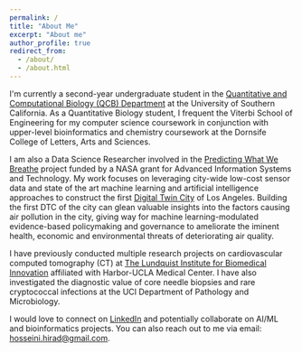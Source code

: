 ```yaml
---
permalink: /
title: "About Me"
excerpt: "About me"
author_profile: true
redirect_from: 
  - /about/
  - /about.html
---
```


I'm currently a second-year undergraduate student in the [Quantitative and Computational Biology (QCB) Department](https://www.qcb-dornsife.usc.edu/) at the University of Southern California. As a Quantitative Biology student, I frequent the Viterbi School of Engineering for my computer science coursework in conjunction with upper-level bioinformatics and chemistry coursework at the Dornsife College of Letters, Arts and Sciences. 

I am also a Data Science Researcher involved in the [Predicting What We Breathe](https://airquality.lacity.org/) project funded by a NASA grant for Advanced Information Systems and Technology. My work focuses on leveraging city-wide low-cost sensor data and state of the art machine learning and artificial intelligence approaches to construct the first [Digital Twin City](https://www.sciencedirect.com/science/article/pii/S2096232021000238) of Los Angeles. Building the first DTC of the city can glean valuable insights into the factors causing air pollution in the city, giving way for machine learning-modulated evidence-based policymaking and governance to ameliorate the iminent health, economic and environmental threats of deteriorating air quality. 

I have previously conducted multiple research projects on cardiovascular computed tomography (CT) at [The Lundquist Institute for Biomedical Innovation](https://lundquist.org/) affiliated with Harbor-UCLA Medical Center. I have also investigated the diagnostic value of core needle biopsies and rare cryptococcal infections at the UCI Department of Pathology and Microbiology.

I would love to connect on [LinkedIn](https://www.linkedin.com/in/hirad-hosseini-1899231b0/) and potentially collaborate on AI/ML and bioinformatics projects. You can also reach out to me via email: [hosseini.hirad@gmail.com](mailto:hosseini.hirad@gmail.com).
